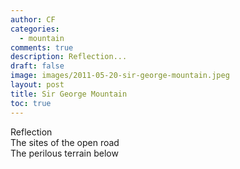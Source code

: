 ```yaml
---
author: CF
categories:
  - mountain
comments: true
description: Reflection...
draft: false
image: images/2011-05-20-sir-george-mountain.jpeg
layout: post
title: Sir George Mountain
toc: true
---
```

    
Reflection    
The sites of the open road    
The perilous terrain below    
